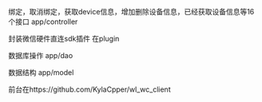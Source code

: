 绑定，取消绑定，获取device信息，增加删除设备信息，已经获取设备信息等16个接口 app/controller

封装微信硬件直连sdk插件  在plugin

数据库操作 app/dao

数据结构 app/model

前台在https://github.com/KylaCpper/wl_wc_client